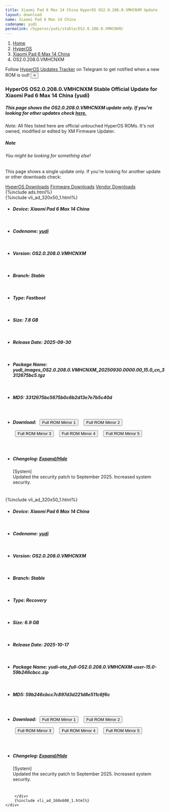 ```yaml
---
title: Xiaomi Pad 6 Max 14 China HyperOS OS2.0.208.0.VMHCNXM Update
layout: download
name: Xiaomi Pad 6 Max 14 China
codename: yudi
permalink: /hyperos/yudi/stable/OS2.0.208.0.VMHCNXM/
---
```

<nav aria-label="breadcrumb">
    <ol class="breadcrumb">
        <li class="breadcrumb-item"><a href="/">Home</a></li>
        <li class="breadcrumb-item"><a href="/hyperos/">HyperOS</a></li>
        <li class="breadcrumb-item"><a href="/hyperos/yudi/">Xiaomi Pad 6 Max 14 China</a></li>
        <li class="breadcrumb-item active" aria-current="page">OS2.0.208.0.VMHCNXM</li>
    </ol>
</nav>
<div class="alert alert-primary alert-dismissible fade show" role="alert">
    Follow <a href="https://t.me/MIUIUpdatesTracker" class="alert-link">HyperOS Updates Tracker</a> on Telegram to get
    notified when a new ROM is out!
    <button type="button" class="close" data-dismiss="alert" aria-label="Close">
        <span aria-hidden="true">&times;</span>
    </button>
</div>
<div class="col-12 mx-auto">
    <h3 class="title bg-light p-2 rounded">HyperOS OS2.0.208.0.VMHCNXM Stable Official Update for Xiaomi Pad 6 Max 14 China (yudi)</h3>
    <h5>This page shows the OS2.0.208.0.VMHCNXM update only. If you're looking for other updates check
        <a href="/hyperos/yudi/">here.</a></h5>
    <p><i>Note: </i>All files listed here are official untouched HyperOS ROMs.
        It's not owned, modified or edited by XM Firmware Updater.</p>
    <div class="card">
        <div class="card-body">
            <h5 class="card-title">Note</h5>
            <h6 class="card-subtitle mb-2 text-muted">You might be looking for something else!</h6>
            <p class="card-text">This page shows a single update only.
                If you're looking for another update or other downloads check:</p>
            <a href="/hyperos/" class="card-link">HyperOS Downloads</a>
            <a href="/firmware/" class="card-link">Firmware Downloads</a>
            <a href="/vendor/" class="card-link">Vendor Downloads</a>
        </div>
    </div>
    {%include ads.html%}
    <div class="row justify-content-center">
        <div class="col-10" id="downloads">
                    <div class="card card-body">
            {%include vli_ad_320x50_1.html%}
            <ul class="list-unstyled">
                <li style="padding-bottom: 10px;">
                    <h5><b>Device: </b>Xiaomi Pad 6 Max 14 China</h5>
                </li>
                <li style="padding-bottom: 10px;">
                    <h5><b>Codename: </b> <a href="/hyperos/yudi/" target="_blank">yudi</a> </h5>
                </li>
                <li style="padding-bottom: 10px;">
                    <h5><b>Version: </b>OS2.0.208.0.VMHCNXM</h5>
                </li>
                <li style="padding-bottom: 10px;">
                    <h5><b>Branch: </b>Stable</h5>
                </li>
                <li style="padding-bottom: 10px;">
                    <h5><b>Type: </b>Fastboot</h5>
                </li>
                <li style="padding-bottom: 10px;">
                    <h5><b>Size: </b>7.8 GB</h5>
                </li>
                <li style="padding-bottom: 10px;">
                    <h5><b>Release Date: </b>2025-09-30</h5>
                </li>
                <li style="padding-bottom: 10px;">
                    <h5><b>Package Name: </b><span id="filename" class="text-dark">yudi_images_OS2.0.208.0.VMHCNXM_20250930.0000.00_15.0_cn_3312675bc5.tgz</span></h5>
                </li>
                <li style="padding-bottom: 10px;">
                    <h5><b>MD5: </b><span id="md5" class="text-muted">3312675bc5675b0c6b2d13e7e7b5c40d</span></h5>
                </li>
                <li style="padding-bottom: 10px;">
                    <h5><b>Download: </b> <button type="button" id="download" class="btn btn-primary" style="margin: 7px;" onclick="window.open('https://cdnorg.d.miui.com/OS2.0.208.0.VMHCNXM/yudi_images_OS2.0.208.0.VMHCNXM_20250930.0000.00_15.0_cn_3312675bc5.tgz', '_blank');"><i class="fa fa-download"></i> Full ROM Mirror 1</button> <button type="button" id="download" class="btn btn-primary" style="margin: 7px;" onclick="window.open('https://bkt-sgp-miui-ota-update-alisgp.oss-ap-southeast-1.aliyuncs.com/OS2.0.208.0.VMHCNXM/yudi_images_OS2.0.208.0.VMHCNXM_20250930.0000.00_15.0_cn_3312675bc5.tgz', '_blank');"><i class="fa fa-download"></i> Full ROM Mirror 2</button> <button type="button" id="download" class="btn btn-primary" style="margin: 7px;" onclick="window.open('https://bn.d.miui.com/OS2.0.208.0.VMHCNXM/yudi_images_OS2.0.208.0.VMHCNXM_20250930.0000.00_15.0_cn_3312675bc5.tgz', '_blank');"><i class="fa fa-download"></i> Full ROM Mirror 3</button> <button type="button" id="download" class="btn btn-primary" style="margin: 7px;" onclick="window.open('https://bigota.d.miui.com/OS2.0.208.0.VMHCNXM/yudi_images_OS2.0.208.0.VMHCNXM_20250930.0000.00_15.0_cn_3312675bc5.tgz', '_blank');"><i class="fa fa-download"></i> Full ROM Mirror 4</button> <button type="button" id="download" class="btn btn-primary" style="margin: 7px;" onclick="window.open('https://hugeota.d.miui.com/OS2.0.208.0.VMHCNXM/yudi_images_OS2.0.208.0.VMHCNXM_20250930.0000.00_15.0_cn_3312675bc5.tgz', '_blank');"><i class="fa fa-download"></i> Full ROM Mirror 5</button></h5>
                </li>
                <li style="padding-bottom: 10px;">
                    <h5><b>Changelog: </b><a href="#yudi_1_changelog" data-toggle="collapse" role="button"
                            aria-expanded="false" aria-controls="yudi_1_changelog"> <i class="fa fa-arrow-down"
                                aria-hidden="true"></i> Expand/Hide</a></h5>
                    <div class="collapse" id="yudi_1_changelog">
                        <p id="changelog_text">[System]<br>Updated the security patch to September 2025. Increased system security.</p>
                    </div>
                </li>
            </ul>
        </div>
        <div class="card card-body">
            {%include vli_ad_320x50_1.html%}
            <ul class="list-unstyled">
                <li style="padding-bottom: 10px;">
                    <h5><b>Device: </b>Xiaomi Pad 6 Max 14 China</h5>
                </li>
                <li style="padding-bottom: 10px;">
                    <h5><b>Codename: </b> <a href="/hyperos/yudi/" target="_blank">yudi</a> </h5>
                </li>
                <li style="padding-bottom: 10px;">
                    <h5><b>Version: </b>OS2.0.208.0.VMHCNXM</h5>
                </li>
                <li style="padding-bottom: 10px;">
                    <h5><b>Branch: </b>Stable</h5>
                </li>
                <li style="padding-bottom: 10px;">
                    <h5><b>Type: </b>Recovery</h5>
                </li>
                <li style="padding-bottom: 10px;">
                    <h5><b>Size: </b>6.9 GB</h5>
                </li>
                <li style="padding-bottom: 10px;">
                    <h5><b>Release Date: </b>2025-10-17</h5>
                </li>
                <li style="padding-bottom: 10px;">
                    <h5><b>Package Name: </b><span id="filename" class="text-dark">yudi-ota_full-OS2.0.208.0.VMHCNXM-user-15.0-59b246cbcc.zip</span></h5>
                </li>
                <li style="padding-bottom: 10px;">
                    <h5><b>MD5: </b><span id="md5" class="text-muted">59b246cbcc7c897d3d221d8e511c6f6c</span></h5>
                </li>
                <li style="padding-bottom: 10px;">
                    <h5><b>Download: </b> <button type="button" id="download" class="btn btn-primary" style="margin: 7px;" onclick="window.open('https://cdnorg.d.miui.com/OS2.0.208.0.VMHCNXM/yudi-ota_full-OS2.0.208.0.VMHCNXM-user-15.0-59b246cbcc.zip', '_blank');"><i class="fa fa-download"></i> Full ROM Mirror 1</button> <button type="button" id="download" class="btn btn-primary" style="margin: 7px;" onclick="window.open('https://bkt-sgp-miui-ota-update-alisgp.oss-ap-southeast-1.aliyuncs.com/OS2.0.208.0.VMHCNXM/yudi-ota_full-OS2.0.208.0.VMHCNXM-user-15.0-59b246cbcc.zip', '_blank');"><i class="fa fa-download"></i> Full ROM Mirror 2</button> <button type="button" id="download" class="btn btn-primary" style="margin: 7px;" onclick="window.open('https://bn.d.miui.com/OS2.0.208.0.VMHCNXM/yudi-ota_full-OS2.0.208.0.VMHCNXM-user-15.0-59b246cbcc.zip', '_blank');"><i class="fa fa-download"></i> Full ROM Mirror 3</button> <button type="button" id="download" class="btn btn-primary" style="margin: 7px;" onclick="window.open('https://bigota.d.miui.com/OS2.0.208.0.VMHCNXM/yudi-ota_full-OS2.0.208.0.VMHCNXM-user-15.0-59b246cbcc.zip', '_blank');"><i class="fa fa-download"></i> Full ROM Mirror 4</button> <button type="button" id="download" class="btn btn-primary" style="margin: 7px;" onclick="window.open('https://hugeota.d.miui.com/OS2.0.208.0.VMHCNXM/yudi-ota_full-OS2.0.208.0.VMHCNXM-user-15.0-59b246cbcc.zip', '_blank');"><i class="fa fa-download"></i> Full ROM Mirror 5</button></h5>
                </li>
                <li style="padding-bottom: 10px;">
                    <h5><b>Changelog: </b><a href="#yudi_2_changelog" data-toggle="collapse" role="button"
                            aria-expanded="false" aria-controls="yudi_2_changelog"> <i class="fa fa-arrow-down"
                                aria-hidden="true"></i> Expand/Hide</a></h5>
                    <div class="collapse" id="yudi_2_changelog">
                        <p id="changelog_text">[System]<br>Updated the security patch to September 2025. Increased system security.</p>
                    </div>
                </li>
            </ul>
        </div>

        </div>
        {%include vli_ad_160x600_1.html%}
    </div>
</div>
